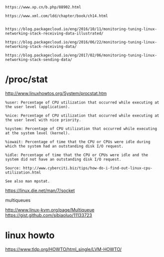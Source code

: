 ```
https://www.xp.cn/b.php/88902.html

https://www.xml.com/ldd/chapter/book/ch14.html


https://blog.packagecloud.io/eng/2016/10/11/monitoring-tuning-linux-networking-stack-receiving-data-illustrated/

https://blog.packagecloud.io/eng/2016/06/22/monitoring-tuning-linux-networking-stack-receiving-data/

https://blog.packagecloud.io/eng/2017/02/06/monitoring-tuning-linux-networking-stack-sending-data/

```

# /proc/stat
http://www.linuxhowtos.org/System/procstat.htm

```
%user: Percentage of CPU utilization that occurred while executing at the user level (application).

%nice: Percentage of CPU utilization that occurred while executing at the user level with nice priority.

%system: Percentage of CPU utilization that occurred while executing at the system level (kernel).

%iowait: Percentage of time that the CPU or CPUs were idle during which the system had an outstanding disk I/O request.

%idle: Percentage of time that the CPU or CPUs were idle and the system did not have an outstanding disk I/O request.

Source: http://www.cyberciti.biz/tips/how-do-i-find-out-linux-cpu-utilization.html

See also man mpstat.
```

https://linux.die.net/man/7/socket





multiqueues

http://www.linux-kvm.org/page/Multiqueue
https://gist.github.com/sibiaoluo/11133723





# linux howto
https://www.tldp.org/HOWTO/html_single/LVM-HOWTO/
